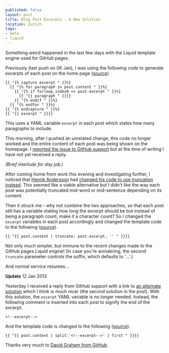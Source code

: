 ```yaml
---
published: false
layout: post
title: Blog Post Excerpts - A New Solution
location: Zurich
tags:
- meta
- liquid
---
```

Something weird happened in the last few days with the Liquid template engine used for GitHub pages.

Previously (last push on 06 Jan), I was using the following code to generate excerpts of each post on the home page ([source](https://github.com/adamralph/adamralph.github.com/blob/142bf461c601dd9bd147d981eb7dd40d45575f70/index.html#L8)).

	{{ "{% capture excerpt " }}%}
      {{ "{% for paragraph in post.content " }}%}
        {{ "{% if forloop.index0 <= post.excerpt " }}%}
          {{ "{{ paragraph " }}}}
        {{ "{% endif " }}%}
      {{ "{% endfor " }}%}
	{{ "{% endcapture " }}%}
	{{ "{{ excerpt " }}}}

This uses a YAML variable `excerpt` in each post which states how many paragraphs to include.

This morning, after I pushed an unrelated change, this code no longer worked and the entire content of each post was being shown on the homepage. I [reported the issue to GitHub support](https://gist.github.com/4491164) but at the time of writing I have not yet received a reply.

<a name="more"></a>

*(Brief interlude for day job.)*

<!--excerpt-->

After coming home from work this evening and investigating further, I noticed that [Henrik Andersson](http://henri.kandersson.com/) had [changed his code to use truncation instead](https://github.com/alfhenrik/henri.kandersson.com/blob/c129f9f5fbb4b5923c1e9e9523496664178e470d/index.html#L15). This seemed like a viable alternative but I didn't like the way each post was potentially truncated mid-word or mid-sentence depending on its content.

Then it struck me - why not combine the two approaches, so that each post still has a variable stating how long the excerpt should be but instead of being a paragraph count, make it a character count? So I changed the `excerpt` variables in each post accordingly and changed the template code to the following ([source](https://github.com/adamralph/adamralph.github.com/blob/dcb7d5f9da6e9614c95bef314e5dae3986175972/index.html#L13)).

	{{ "{{ post.content | truncate: post.excerpt, '' " }}}}

Not only much simpler, but immune to the recent changes made to the GitHub pages Liquid engine! (In case you're wondering, the second `truncate` parameter controls the suffix, which defaults to '...'.)

And normal service resumes...

<a name="update1"></a>
**Update** 12 Jan 2013

Yesterday I received a reply from GitHub support with a link to [an alternate solution](http://mikeygee.com/blog/truncate.html) which I think is much nicer (the second solution in the post). With this solution, the `excerpt` YAML variable is no longer needed. Instead, the following comment is inserted into each post to signify the end of the excerpt.

	<!--excerpt-->

And the template code is changed to the following ([source](https://github.com/adamralph/adamralph.github.com/blob/83bbe606241c4199c8b93e70bf970535d6ce6b3b/index.html#L13)).

    {{ "{{ post.content | split:'<!--excerpt-->' | first " }}}}

Thanks very much to [David Graham from GitHub](https://github.com/dgraham).